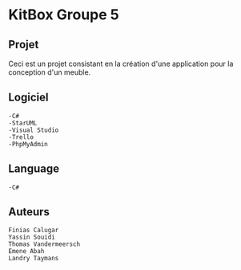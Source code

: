 # KitBox Groupe 5

## Projet

Ceci est un projet consistant en la création d'une application pour la conception d'un meuble.

## Logiciel
    -C#
    -StarUML
    -Visual Studio
    -Trello
    -PhpMyAdmin
## Language
    -C#
## Auteurs
    Finias Calugar
    Yassin Souidi
    Thomas Vandermeersch
    Emene Abah
    Landry Taymans
